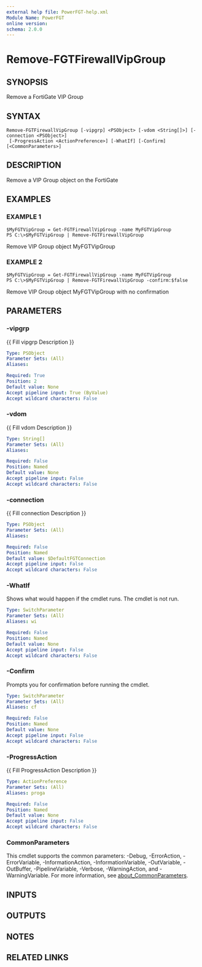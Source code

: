 ```yaml
---
external help file: PowerFGT-help.xml
Module Name: PowerFGT
online version:
schema: 2.0.0
---
```


# Remove-FGTFirewallVipGroup

## SYNOPSIS
Remove a FortiGate VIP Group

## SYNTAX

```
Remove-FGTFirewallVipGroup [-vipgrp] <PSObject> [-vdom <String[]>] [-connection <PSObject>]
 [-ProgressAction <ActionPreference>] [-WhatIf] [-Confirm] [<CommonParameters>]
```

## DESCRIPTION
Remove a VIP Group object on the FortiGate

## EXAMPLES

### EXAMPLE 1
```
$MyFGTVipGroup = Get-FGTFirewallVipGroup -name MyFGTVipGroup
PS C:\>$MyFGTVipGroup | Remove-FGTFirewallVipGroup
```

Remove VIP Group object MyFGTVipGroup

### EXAMPLE 2
```
$MyFGTVipGroup = Get-FGTFirewallVipGroup -name MyFGTVipGroup
PS C:\>$MyFGTVipGroup | Remove-FGTFirewallVipGroup -confirm:$false
```

Remove VIP Group object MyFGTVipGroup with no confirmation

## PARAMETERS

### -vipgrp
{{ Fill vipgrp Description }}

```yaml
Type: PSObject
Parameter Sets: (All)
Aliases:

Required: True
Position: 2
Default value: None
Accept pipeline input: True (ByValue)
Accept wildcard characters: False
```

### -vdom
{{ Fill vdom Description }}

```yaml
Type: String[]
Parameter Sets: (All)
Aliases:

Required: False
Position: Named
Default value: None
Accept pipeline input: False
Accept wildcard characters: False
```

### -connection
{{ Fill connection Description }}

```yaml
Type: PSObject
Parameter Sets: (All)
Aliases:

Required: False
Position: Named
Default value: $DefaultFGTConnection
Accept pipeline input: False
Accept wildcard characters: False
```

### -WhatIf
Shows what would happen if the cmdlet runs.
The cmdlet is not run.

```yaml
Type: SwitchParameter
Parameter Sets: (All)
Aliases: wi

Required: False
Position: Named
Default value: None
Accept pipeline input: False
Accept wildcard characters: False
```

### -Confirm
Prompts you for confirmation before running the cmdlet.

```yaml
Type: SwitchParameter
Parameter Sets: (All)
Aliases: cf

Required: False
Position: Named
Default value: None
Accept pipeline input: False
Accept wildcard characters: False
```

### -ProgressAction
{{ Fill ProgressAction Description }}

```yaml
Type: ActionPreference
Parameter Sets: (All)
Aliases: proga

Required: False
Position: Named
Default value: None
Accept pipeline input: False
Accept wildcard characters: False
```

### CommonParameters
This cmdlet supports the common parameters: -Debug, -ErrorAction, -ErrorVariable, -InformationAction, -InformationVariable, -OutVariable, -OutBuffer, -PipelineVariable, -Verbose, -WarningAction, and -WarningVariable. For more information, see [about_CommonParameters](http://go.microsoft.com/fwlink/?LinkID=113216).

## INPUTS

## OUTPUTS

## NOTES

## RELATED LINKS
